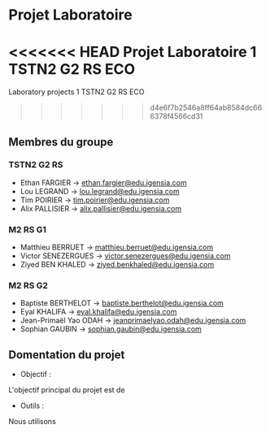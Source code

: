 # Projet Laboratoire

<<<<<<< HEAD
Projet Laboratoire 1 TSTN2 G2 RS ECO
=======
Laboratory projects 1 TSTN2 G2 RS ECO
>>>>>>> d4e6f7b2546a8ff64ab8584dc666378f4566cd31

## Membres du groupe

### TSTN2 G2 RS

- Ethan FARGIER -> ethan.fargier@edu.igensia.com
- Lou LEGRAND -> lou.legrand@edu.igensia.com
- Tim POIRIER -> tim.poirier@edu.igensia.com
- Alix PALLISIER -> alix.pallisier@edu.igensia.com

### M2 RS G1

- Matthieu BERRUET -> matthieu.berruet@edu.igensia.com
- Victor SENEZERGUES -> victor.senezergues@edu.igensia.com
- Ziyed BEN KHALED -> ziyed.benkhaled@edu.igensia.com

### M2 RS G2

- Baptiste BERTHELOT -> baptiste.berthelot@edu.igensia.com
- Eyal KHALIFA -> eyal.khalifa@edu.igensia.com
- Jean-Primaël Yao ODAH -> jeanprimaelyao.odah@edu.igensia.com
- Sophian GAUBIN -> sophian.gaubin@edu.igensia.com

## Domentation du projet

- Objectif :

L'objectif principal du projet est de 

- Outils :

Nous utilisons 
